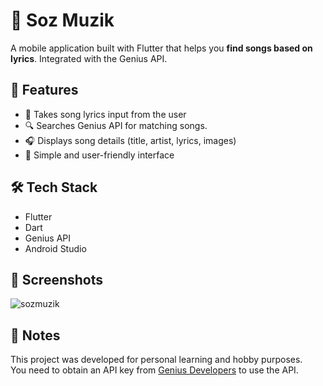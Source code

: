 # 🎵 Soz Muzik

A mobile application built with Flutter that helps you **find songs based on lyrics**. Integrated with the Genius API.

## 🚀 Features

- 🎤 Takes song lyrics input from the user
- 🔍 Searches Genius API for matching songs.
- 🎧 Displays song details (title, artist, lyrics, images)
- 🖤 Simple and user-friendly interface

## 🛠️ Tech Stack

- Flutter
- Dart
- Genius API
- Android Studio

## 📸 Screenshots

![sozmuzik](https://github.com/user-attachments/assets/97803f4a-a8ea-480f-bdb1-cf1ce973977d)

## 📌 Notes

This project was developed for personal learning and hobby purposes.  
You need to obtain an API key from [Genius Developers](https://genius.com/developers) to use the API.
